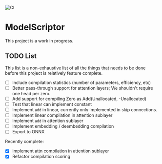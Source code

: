 ![CI](https://github.com/physicsrob/modelscriptor/actions/workflows/ci.yml/badge.svg)

# ModelScriptor

This project is a work in progress.


## TODO List
This list is a non-exhaustive list of all the things that needs to be done before this project is relatively feature complete.

- [ ] Include compilation statistics (number of parameters, efficiency, etc)
- [ ] Better pass-through support for attention layers; We shouldn't require one head per zero.
- [ ] Add support for compiling Zero as Add(Unallocated, -Unallocated)
- [ ] Test that linear can implement constant
- [ ] Implement `add` in linear, currently only implemented in skip connections.
- [ ] Implement linear compilation in attention sublayer
- [ ] Implement `add` in attention sublayer
- [ ] Implement embedding / deembedding compilation
- [ ] Export to ONNX

Recently complete:
- [x] Implement attn compilation in attention sublayer
- [x] Refactor compilation scoring

